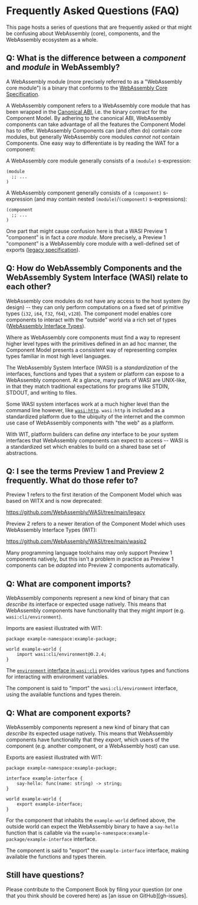 # Frequently Asked Questions (FAQ)

This page hosts a series of questions that are frequently asked or that might be confusing about
WebAssembly (core), components, and the WebAssembly ecosystem as a whole.

## Q: What is the difference between a _component_ and _module_ in WebAssembly?

A WebAssembly module (more precisely referred to as a "WebAssembly core module") is a
binary that conforms to the [WebAssembly Core Specification][wasm-core-spec].

A WebAssembly component refers to a WebAssembly core module that has been wrapped in
the [Canonical ABI][cabi], i.e. the binary contract for the Component Model. By adhering to the
canonical ABI, WebAssembly components can take advantage of all the features the Component Model
has to offer.
WebAssembly Components can (and often do) contain core modules, but generally WebAssembly core modules
*cannot not* contain Components. One easy way to differentiate is by reading the WAT for a component:

A WebAssembly core module generally consists of a `(module)` s-expression:
```wat
(module
  ;; ...
)
```

A WebAssembly component generally consists of a `(component)` s-expression (and may contain
nested `(module)`/`(component)` s-expressions):

```wat
(component
  ;; ...
)
```

One part that might cause confusion here is that a WASI Preview 1 "component" is in fact a
*core module*. More precisely, a Preview 1 "component" is a WebAssembly core module with a well-defined
set of exports ([legacy specification][wasi-p1]).

[cabi]: https://github.com/WebAssembly/component-model/blob/main/design/mvp/CanonicalABI.md
[wasi-p1]: https://github.com/WebAssembly/WASI/blob/main/legacy/preview1/witx/wasi_snapshot_preview1.witx
[wasm-core-spec]: https://webassembly.github.io/spec/core/

## Q: How do WebAssembly Components and the WebAssembly System Interface (WASI) relate to each other?

WebAssembly core modules do not have any access to the host system (by design) -- they can only perform
computations on a fixed set of primitive types (`i32`, `i64`, `f32`, `f64`), `v128`). The component model enables core components to interact with the "outside"
world via a rich set of types ([WebAssembly Interface Types][wit]).

Where as WebAssembly core components must find a way to represent higher level types with the primitives defined in an ad hoc manner, the Component Model presents a consistent way of representing complex types familiar in most high level languages.

The WebAssembly System Interface (WASI) is a *standardization* of the interfaces, functions and types that
a system or platform can expose to a WebAssembly component. At a glance, many parts of WASI are UNIX-like,
in that they match traditional expectations for programs like STDIN, STDOUT, and writing to files.

Some WASI system interfaces work at a much higher level than the command line however, like
[`wasi:http`][wasi-http]. `wasi:http` is included as a standardized platform due to the ubiquity
of the internet and the common use case of WebAssembly components with "the web" as a platform.

With WIT, platform builders can define *any* interface to be *your* system interfaces that WebAssembly components can
expect to access -- WASI is a standardized set which enables to build on a shared base set of abstractions.

[wit]: https://component-model.bytecodealliance.org/design/wit.html
[wasi-http]: https://github.com/WebAssembly/wasi-http

## Q: I see the terms Preview 1 and Preview 2 frequently. What do those refer to?

Preview 1 refers to the first iteration of the Component Model which was based on WITX and is now deprecated:

https://github.com/WebAssembly/WASI/tree/main/legacy

Preview 2 refers to a newer iteration of the Component Model which uses WebAssembly Interface Types (WIT):

https://github.com/WebAssembly/WASI/tree/main/wasip2

Many programming language toolchains may only support Preview 1 components natively, but this isn't a problem
in practice as Preview 1 components can be *adapted* into Preview 2 components automatically.

## Q: What are component imports?

WebAssembly components represent a new kind of binary that can *describe* its interface or expected usage natively.
This means that WebAssembly components have functionality that they might *import* (e.g. `wasi:cli/environment`).

Imports are easiest illustrated with WIT:

```wit
package example-namespace:example-package;

world example-world {
    import wasi:cli/environment@0.2.4;
}
```

The [`environment` interface in `wasi:cli`][wasi-cli-env] provides various types and functions for interacting with
environment variables.

The component is said to "import" the `wasi:cli/environment` interface, using the available functions and types therein.

[wasi-cli-env]: https://github.com/WebAssembly/wasi-cli/blob/main/wit/environment.wit

## Q: What are component exports?

WebAssembly components represent a new kind of binary that can *describe* its expected usage natively. This means that
WebAssembly components have functionality that they *export*, which users of the component (e.g. another component, or
a WebAssembly host) can use.

Exports are easiest illustrated with WIT:

```wit
package example-namespace:example-package;

interface example-interface {
    say-hello: func(name: string) -> string;
}

world example-world {
    export example-interface;
}
```

For the component that inhabits the `example-world` defined above, the outside world can expect the WebAssembly binary to
have a `say-hello` function that is callable via the `example-namespace:example-package/example-interface` interface.

The component is said to "export" the `example-interface` interface, making available the functions and types therein.

## Still have questions?

Please contribute to the Component Book by filing your question (or one that you think should be covered here) as
[an issue on GitHub][gh-issues].

[gh-issues-new]: https://github.com/bytecodealliance/component-docs/issues/new

